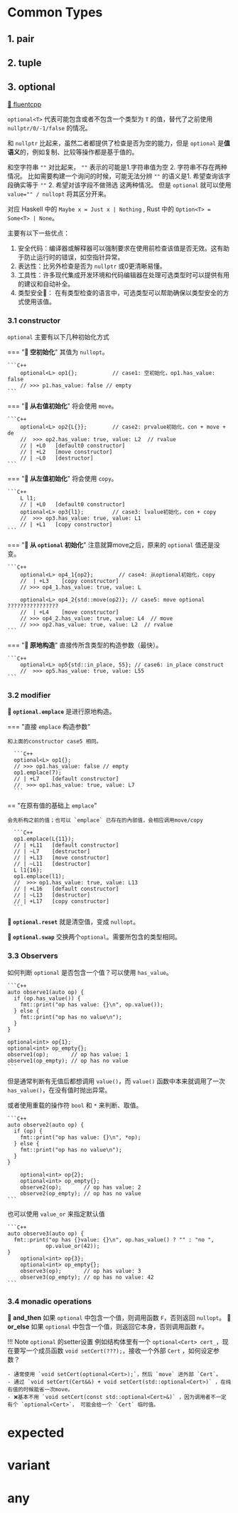 # Common Types

## 1. pair

## 2. tuple

## 3. optional

[📖 fluentcpp](https://www.fluentcpp.com/2016/11/24/clearer-interfaces-with-optionalt/)

`optional<T>` 代表可能包含或者不包含一个类型为 `T` 的值，替代了之前使用 `nullptr/0/-1/false` 的情况。

和 `nullptr` 比起来，虽然二者都提供了检查是否为空的能力，但是 `optional` 是**值语义**的，例如复制、比较等操作都是基于值的。

和空字符串 `""` 对比起来， `""` 表示的可能是1.字符串值为空 2. 字符串不存在两种情况。
比如需要构建一个询问的时候，可能无法分辨 `""` 的语义是1. 希望查询该字段确实等于 `""`  2. 希望对该字段不做筛选 这两种情况。
但是 `optional` 就可以使用 `value="" / nullopt` 将其区分开来。

对应 Haskell 中的 `Maybe x = Just x | Nothing`  , Rust 中的 `Option<T> = Some<T> | None`。

主要有以下一些优点：

1. 安全代码：编译器或解释器可以强制要求在使用前检查该值是否无效。这有助于防止运行时的错误，如空指针异常。
2. 表达性：比另外检查是否为 `nullptr` 或0更清晰易懂。
3. 工具性：许多现代集成开发环境和代码编辑器在处理可选类型时可以提供有用的建议和自动补全。
4. 类型安全🌟： 在有类型检查的语言中，可选类型可以帮助确保以类型安全的方式使用该值。

### 3.1 constructor

`optional` 主要有以下几种初始化方式

=== "**🔘 空初始化**"
    其值为 `nullopt`。

    ```C++
        optional<L> op1{};           // case1: 空初始化，op1.has_value: false
        // >>> p1.has_value: false // empty
    ```

=== "**🔘 从右值初始化**"
    将会使用 `move`。
  
    ```C++
        optional<L> op2{L{}};        // case2: prvalue初始化，con + move + de
        //  >>> op2.has_value: true, value: L2  // rvalue
        // | +L0   [default0 constructor]
        // | +L2   [move constructor]
        // | ~L0   [destructor]
    ```

=== "**🔘 从左值初始化**"
    将会使用 `copy`。

    ```C++
        L l1;
        // | +L0   [default0 constructor]
        optional<L> op3{l1};         // case3: lvalue初始化，con + copy 
        //  >>> op3.has_value: true, value: L1  
        // | +L1   [copy constructor]
    ```

=== "**🔘 从 `optional` 初始化**"
    注意就算move之后，原来的 `optional` 值还是没变。

    ```C++
        optional<L> op4_1{op2};        // case4: 从optional初始化，copy
        //  | +L3    [copy constructor]
        // >>> op4_1.has_value: true, value: L
        
        optional<L> op4_2{std::move(op2)}; // case5: move optional ????????????????
        //  | +L4    [move constructor]
        // >>> op4_2.has_value: true, value: L4  // move
        // >>> op2.has_value: true, value: L2  // rvalue
    ```

=== "**🔘 原地构造**"
    直接传所含类型的构造参数（最快）。

    ```C++
        optional<L> op5{std::in_place, 55}; // case6: in_place construct
        //  >>> op5.has_value: true, value: L55
    ```

### 3.2 modifier

**🔘 `optional.emplace`** 是进行原地构造。


=== "直接 `emplace` 构造参数"

    和上面的constructor case5 相同。

      ```C++
      optional<L> op1{};
      // >>> op1.has_value: false // empty
      op1.emplace(7);
      // | +L7    [default constructor]
      //  >>> op1.has_value: true, value: L7 
      ```

== "在原有值的基础上 `emplace`"

    会先析构之前的值；也可以 `emplace` 已存在的內部值，会相应调用move/copy

      ```C++
      op1.emplace(L{11});
      // | +L11   [default constructor]
      // | ~L7    [destructor]
      // | +L13   [move constructor]
      // | ~L11   [destructor]
      L l1{16};
      op1.emplace(l1); 
      //  >>> op1.has_value: true, value: L13 
      // | +L16   [default constructor]
      // | ~L13   [destructor]
      // | +L17   [copy constructor]
      ```

**🔘 `optional.reset`** 就是清空值，变成 `nullopt`。

**🔘 `optional.swap`** 交换两个`optional`。需要所包含的类型相同。

### 3.3 Observers

如何判断 `optional` 是否包含一个值？可以使用 `has_value`。

    ```C++
    auto observe1(auto op) {
      if (op.has_value()) {
        fmt::print("op has value: {}\n", op.value());
      } else {
        fmt::print("op has no value\n");
      }
    }

    optional<int> op{1};
    optional<int> op_empty{};
    observe1(op);       // op has value: 1
    observe1(op_empty); // op has no value
    ```

但是通常判断有无值后都想调用 `value()`，而 `value()` 函数中本来就调用了一次 `has_value()`，在没有值时抛出异常。

或者使用重载的操作符 `bool` 和 `*` 来判断、取值。

    ```C++
    auto observe2(auto op) {
      if (op) {
        fmt::print("op has value: {}\n", *op);
      } else {
        fmt::print("op has no value\n");
      }
    }

        optional<int> op{2};
        optional<int> op_empty{};
        observe2(op);       // op has value: 2
        observe2(op_empty); // op has no value
    ```

也可以使用 `value_or` 来指定默认值

    ```C++
    auto observe3(auto op) {
      fmt::print("op has {}value: {}\n", op.has_value() ? "" : "no ",
                op.value_or(42));
    }
        optional<int> op{3};
        optional<int> op_empty{};
        observe3(op);       // op has value: 3
        observe3(op_empty); // op has no value: 42
    ```

### 3.4 monadic operations

**🔘 and_then**
如果 `optional` 中包含一个值，则调用函数 `F`，否则返回 `nullopt`。
**🔘 or_else**
如果 `optional` 中包含一个值，则返回它本身，否则调用函数 `F`。

!!! Note `optional` 的setter设置
    例如结构体里有一个 `optional<Cert> cert_`，现在要写一个成员函数 `void setCert(???);`，接收一个外部 `Cert` ，如何设定参数？

    - 通常使用 `void setCert(optional<Cert>);`，然后 `move` 进外部 `Cert`。
    - 通过 `void setCert(Cert&&) + void setCert(std::optional<Cert>)` ，在纯右值的时候能省一次move。
    - ❌基本不用 `void setCert(const std::optional<Cert>&)` ，因为调用者不一定有个 `optional<Cert>`， 可能会给一个 `Cert` 临时值。


# expected

# variant

# any
